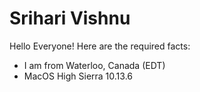 # Srihari Vishnu

Hello Everyone! Here are the required facts:
* I am from Waterloo, Canada (EDT)
* MacOS High Sierra 10.13.6
